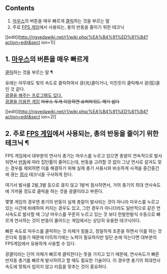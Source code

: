 ## Contents

    

1. [마우스](%EB%A7%88%EC%9A%B0%EC%8A%A4.md)의 버튼을 매우 빠르게 [클릭](%ED%81%B4%EB%A6%AD.md)하는 것을 부르는 말 
2. 주로 [FPS 게임](FPS%20%EA%B2%8C%EC%9E%84.md)에서 사용되는, 총의 반동을 줄이기 위한 테크닉 

[[edit](http://rigvedawiki.net/r1/wiki.php/%EA%B4%91%ED%81%B4?action=edit&sect
ion=1)]

## 1. [마우스](%EB%A7%88%EC%9A%B0%EC%8A%A4.md)의 버튼을 매우 빠르게
[클릭](%ED%81%B4%EB%A6%AD.md)하는 것을 부르는 말 ¶

  

유래는 아무래도 빛의 속도로 클릭하여서 광(光)클이거나, 미친듯이 클릭해서 광(狂)클인 것 같다.  
[광클을 해주는 프로그램도 있다.](%EC%98%A4%ED%86%A0%EB%A7%88%EC%9A%B0%EC%8A%A4.md)  
[광클을 이용한 게임](http://www.onemorelevel.com/game/naked_melee) <del>마우스 두개 이용하면
슈퍼파워도 깨기 쉽다</del>

  

[[edit](http://rigvedawiki.net/r1/wiki.php/%EA%B4%91%ED%81%B4?action=edit&sect
ion=2)]

## 2. 주로 [FPS 게임](FPS%20%EA%B2%8C%EC%9E%84.md)에서 사용되는, 총의 반동을 줄이기 위한 테크닉 ¶

  

FPS 게임에서 대부분의 연사식 총기는 마우스를 누르고 있으면 총알이 연속적으로 발사되면서
[반동](%EB%B0%98%EB%8F%99.md)에 따라 집탄률이 줄어드는데, 반동을 고려할 것 없이 그냥 연사로 갈겨도 맞는 경우를
제외하면 이를 해결하기 위해 실제 총기 사용시와 비슷하게 사격을 중간중간에 끊는 [점사](%EC%A0%90%EC%82%AC.md)
테크닉을 구사하게 된다.

  

여기서 발사를 2발,3발 등으로 끊지 않고 1발씩 점사하면서, 거의 총기의 최대 연사속도에 가까울 정도로 클릭을 하는 것을 광클이라고
부른다.

  

몇몇 게임의 경우엔 총기의 반동이 실제 총알이 발사되는 것이 아니라 마우스를 누르고 있는 시간에 비례하여 커지는 경우도 있고, 그런 경우가
아니더라도 일반적으로 같은 연사속도로 발사할 때 그냥 마우스를 꾸준히 누르고 있는 것 보다 한발한발식 수동으로 빠르게 연사하는 것이 반동이
줄어드는 게임에서는 상당히 유용한 테크닉이다.

  

빠른 속도로 마우스를 클릭하는 것 자체가 힘들고, 정밀하게 조준을 하면서 이를 하는 것은더욱 힘들기 때문에 터득하기에는 노력이 필요하지만
일단 손에 익는다면 대부분의 FPS게임에서 유용하게 사용할 수 있다.

  

광클이라는 단어 자체가 빠르게 클릭한다는 뜻을 가지고 있기 때문에, 연사속도가 빠른 반자동 총기를 빠르게 발사하려고 할 때도 필요한
기술이다. 이 경우엔 총기의 최대연사속도에 맞춰서 씹히지 않고 리듬을 맞추는 것이 중요하다.

